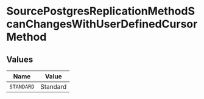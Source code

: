 # SourcePostgresReplicationMethodScanChangesWithUserDefinedCursorMethod


## Values

| Name       | Value      |
| ---------- | ---------- |
| `STANDARD` | Standard   |